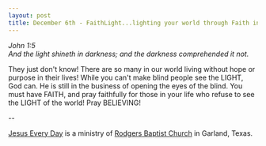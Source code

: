 ```yaml
---
layout: post
title: December 6th - FaithLight...lighting your world through Faith in the
---
```


_John 1:5  
And the light shineth in darkness; and the darkness comprehended it
not._

They just don't know! There are so many in our world living without
hope or purpose in their lives! While you can't make blind people see
the LIGHT, God can. He is still in the business of opening the eyes
of the blind. You must have FAITH, and pray faithfully for those in
your life who refuse to see the LIGHT of the world! Pray BELIEVING!

 --

<a href=http://jesuseveryday.net>Jesus Every Day</a> is a ministry of <a href=http://rodgersbaptist.net>Rodgers Baptist Church</a> in Garland, Texas.
